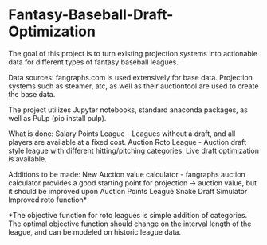 # Fantasy-Baseball-Draft-Optimization
The goal of this project is to turn existing projection systems into actionable data for different types of fantasy baseball leagues.

Data sources: fangraphs.com is used extensively for base data. Projection systems such as steamer, atc, as well as their auctiontool are used to create the base data.

The project utilizes Jupyter notebooks, standard anaconda packages, as well as PuLp (pip install pulp).

What is done:
Salary Points League - Leagues without a draft, and all players are available at a fixed cost.
Auction Roto League - Auction draft style league with different hitting/pitching categories. Live draft optimization is available.

Additions to be made:
New Auction value calculator - fangraphs auction calculator provides a good starting point for projection -> auction value, but it should be improved upon
Auction Points League
Snake Draft Simulator
Improved roto function*

*The objective function for roto leagues is simple addition of categories. The optimal objective function should change on the interval length of the league, and can be modeled on historic league data.
